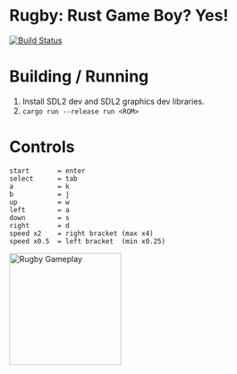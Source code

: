 # Rugby: Rust Game Boy? Yes!
[![Build Status](https://travis-ci.org/wez470/Rugby.svg?branch=master)](https://travis-ci.org/wez470/Rugby)

# Building / Running
1. Install SDL2 dev and SDL2 graphics dev libraries.
1. `cargo run --release run <ROM>`

# Controls
```
start       = enter
select      = tab
a           = k
b           = j
up          = w
left        = a
down        = s
right       = d
speed x2    = right bracket (max x4)
speed x0.5  = left bracket  (min x0.25)
```

<img src="https://i.imgur.com/u30jZ22.png" alt="Rugby Gameplay" width="200"/>
